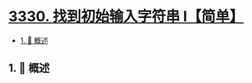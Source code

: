 # [3330. 找到初始输入字符串 I【简单】](https://github.com/Tdahuyou/TNotes.leetcode/tree/main/notes/3330.%20%E6%89%BE%E5%88%B0%E5%88%9D%E5%A7%8B%E8%BE%93%E5%85%A5%E5%AD%97%E7%AC%A6%E4%B8%B2%20I%E3%80%90%E7%AE%80%E5%8D%95%E3%80%91)

<!-- region:toc -->

- [1. 📝 概述](#1--概述)

<!-- endregion:toc -->

## 1. 📝 概述
